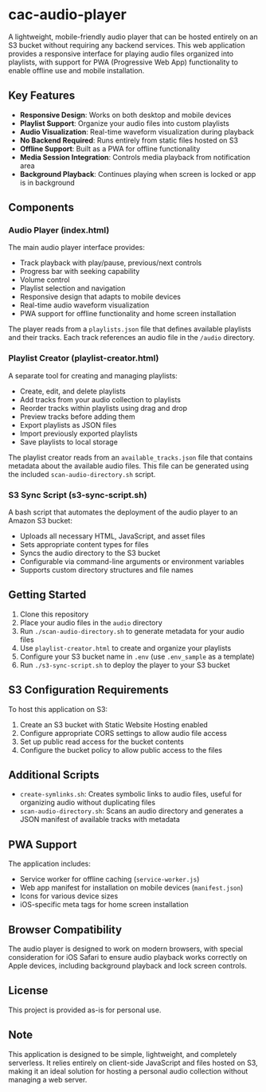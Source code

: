 # cac-audio-player

A lightweight, mobile-friendly audio player that can be hosted entirely on an S3 bucket without requiring any backend services. This web application provides a responsive interface for playing audio files organized into playlists, with support for PWA (Progressive Web App) functionality to enable offline use and mobile installation.

## Key Features

- **Responsive Design**: Works on both desktop and mobile devices
- **Playlist Support**: Organize your audio files into custom playlists
- **Audio Visualization**: Real-time waveform visualization during playback
- **No Backend Required**: Runs entirely from static files hosted on S3
- **Offline Support**: Built as a PWA for offline functionality
- **Media Session Integration**: Controls media playback from notification area
- **Background Playback**: Continues playing when screen is locked or app is in background

## Components

### Audio Player (index.html)

The main audio player interface provides:

- Track playback with play/pause, previous/next controls
- Progress bar with seeking capability
- Volume control
- Playlist selection and navigation
- Responsive design that adapts to mobile devices
- Real-time audio waveform visualization
- PWA support for offline functionality and home screen installation

The player reads from a `playlists.json` file that defines available playlists and their tracks. Each track references an audio file in the `/audio` directory.

### Playlist Creator (playlist-creator.html)

A separate tool for creating and managing playlists:

- Create, edit, and delete playlists
- Add tracks from your audio collection to playlists
- Reorder tracks within playlists using drag and drop
- Preview tracks before adding them
- Export playlists as JSON files
- Import previously exported playlists
- Save playlists to local storage

The playlist creator reads from an `available_tracks.json` file that contains metadata about the available audio files. This file can be generated using the included `scan-audio-directory.sh` script.

### S3 Sync Script (s3-sync-script.sh)

A bash script that automates the deployment of the audio player to an Amazon S3 bucket:

- Uploads all necessary HTML, JavaScript, and asset files
- Sets appropriate content types for files
- Syncs the audio directory to the S3 bucket
- Configurable via command-line arguments or environment variables
- Supports custom directory structures and file names

## Getting Started

1. Clone this repository
2. Place your audio files in the `audio` directory
3. Run `./scan-audio-directory.sh` to generate metadata for your audio files
4. Use `playlist-creator.html` to create and organize your playlists
5. Configure your S3 bucket name in `.env` (use `.env_sample` as a template)
6. Run `./s3-sync-script.sh` to deploy the player to your S3 bucket

## S3 Configuration Requirements

To host this application on S3:

1. Create an S3 bucket with Static Website Hosting enabled
2. Configure appropriate CORS settings to allow audio file access
3. Set up public read access for the bucket contents
4. Configure the bucket policy to allow public access to the files

## Additional Scripts

- `create-symlinks.sh`: Creates symbolic links to audio files, useful for organizing audio without duplicating files
- `scan-audio-directory.sh`: Scans an audio directory and generates a JSON manifest of available tracks with metadata

## PWA Support

The application includes:

- Service worker for offline caching (`service-worker.js`)
- Web app manifest for installation on mobile devices (`manifest.json`)
- Icons for various device sizes
- iOS-specific meta tags for home screen installation

## Browser Compatibility

The audio player is designed to work on modern browsers, with special consideration for iOS Safari to ensure audio playback works correctly on Apple devices, including background playback and lock screen controls.

## License

This project is provided as-is for personal use.

## Note

This application is designed to be simple, lightweight, and completely serverless. It relies entirely on client-side JavaScript and files hosted on S3, making it an ideal solution for hosting a personal audio collection without managing a web server.
